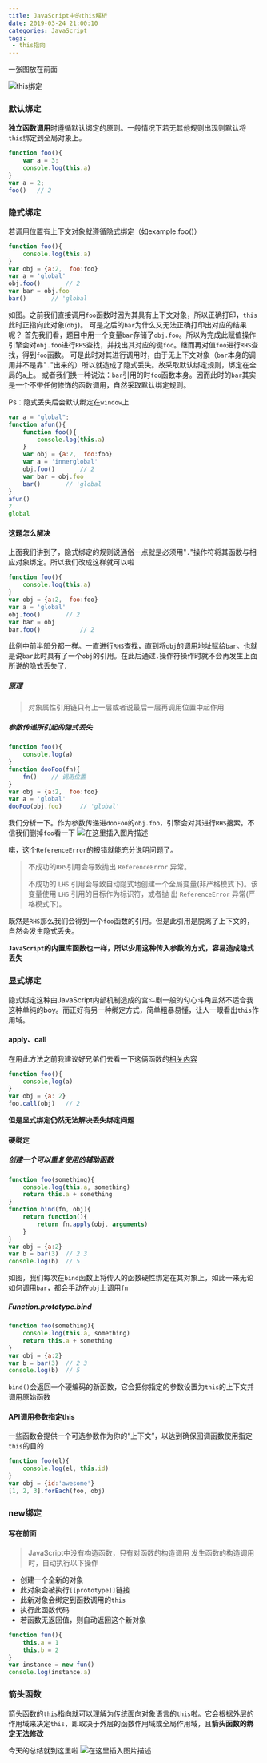 ```yaml
---
title: JavaScript中的this解析
date: 2019-03-24 21:00:10
categories: JavaScript
tags:
 - this指向
---
```


一张图放在前面

![this绑定](https://pic.superbed.cn/item/5c946ad83a213b0417dfd9ca)

<!--more-->

### 默认绑定

**独立函数调用**时遵循默认绑定的原则。一般情况下若无其他规则出现则默认将`this`绑定到全局对象上。
```javascript
function foo(){
	var a = 3;
	console.log(this.a)
}
var a = 2;
foo()	// 2
```
### 隐式绑定
若调用位置有上下文对象就遵循隐式绑定（如example.foo()）
```javascript
function foo(){
	console.log(this.a)
}
var obj = {a:2,  foo:foo}
var a = 'global'
obj.foo()		// 2
var bar = obj.foo
bar()		// 'global
```
如图。之前我们直接调用`foo`函数时因为其具有上下文对象，所以正确打印，`this`此时正指向此对象(`obj`)。
可是之后的`bar`为什么又无法正确打印出对应的结果呢？
首先我们看，题目中用一个变量`bar`存储了`obj.foo`。所以为完成此赋值操作引擎会对`obj.foo`进行`RHS`查找，并找出其对应的键`foo`。继而再对值`foo`进行`RHS`查找，得到`foo`函数。
可是此时对其进行调用时，由于无上下文对象（`bar`本身的调用并不是靠"`.`"出来的）所以就造成了隐式丢失。故采取默认绑定规则，绑定在全局的`a`上。
或者我们换一种说法：`bar`引用的时`foo`函数本身。因而此时的`bar`其实是一个不带任何修饰的函数调用，自然采取默认绑定规则。



Ps：隐式丢失后会默认绑定在`window`上

```javascript
var a = "global";
function afun(){
    function foo(){
        console.log(this.a)
    }
    var obj = {a:2,  foo:foo}
    var a = 'innerglobal'
    obj.foo()		// 2
    var bar = obj.foo
    bar()		// 'global
}
afun()
2
global
```

#### 这题怎么解决
上面我们讲到了，隐式绑定的规则说通俗一点就是必须用"`.`"操作符将其函数与相应对象绑定。所以我们改成这样就可以啦
```javascript
function foo(){
	console.log(this.a)
}
var obj = {a:2,  foo:foo}
var a = 'global'
obj.foo()		// 2
var bar = obj
bar.foo()		    // 2
```
此例中前半部分都一样。一直进行`RHS`查找，直到将`obj`的调用地址赋给`bar`。也就是说`bar`此时具有了一个`obj`的引用。在此后通过`.`操作符操作时就不会再发生上面所说的隐式丢失了.

##### 原理
>对象属性引用链只有上一层或者说最后一层再调用位置中起作用
##### 参数传递所引起的隐式丢失

```javascript
function foo(){
	console,log(a)
}
function dooFoo(fn){
	fn()	// 调用位置
}
var obj = {a:2,  foo:foo}
var a = 'global'
dooFoo(obj.foo)		// 'global'
```
我们分析一下。作为参数传递进`dooFoo`的`obj.foo`，引擎会对其进行`RHS`搜索。不信我们删掉`foo`看一下
![在这里插入图片描述](https://pic.superbed.cn/item/5c9459b83a213b0417df2980)



喏，这个`ReferenceError`的报错就能充分说明问题了。

> 不成功的`RHS`引用会导致抛出 `ReferenceError` 异常。
>
> 不成功的 `LHS` 引用会导致自动隐式地创建一个全局变量(非严格模式下)。该变量使用 `LHS` 引用的目标作为标识符，或者抛 出 `ReferenceError` 异常(严格模式下)。

既然是`RHS`那么我们会得到一个`foo`函数的引用。但是此引用是脱离了上下文的，自然会发生隐式丢失。



**`JavaScript`的内置库函数也一样，所以少用这种传入参数的方式，容易造成隐式丢失**

### 显式绑定
隐式绑定这种由JavaScript内部机制造成的宫斗剧一般的勾心斗角显然不适合我这种单纯的boy。而正好有另一种绑定方式，简单粗暴易懂，让人一眼看出`this`作用域。
#### apply、call
在用此方法之前我建议好兄弟们去看一下这俩函数的[相关内容](https://blog.csdn.net/qq_38722097/article/details/88126276)
```javascript
function foo(){
	console,log(a)
}
var obj = {a: 2}
foo.call(obj)	// 2
```
**但是显式绑定仍然无法解决丢失绑定问题**
#### 硬绑定
##### 创建一个可以重复使用的辅助函数
```javascript
function foo(something){
	console.log(this.a, something)
	return this.a + something
}
function bind(fn, obj){
	return function(){
		return fn.apply(obj, arguments)
	}
}
var obj = {a:2}
var b = bar(3)	// 2 3
console.log(b)	// 5
```
如图，我们每次在`bind`函数上将传入的函数硬性绑定在其对象上，如此一来无论如何调用`bar`，都会手动在`obj`上调用`fn`
##### Function.prototype.bind
```javascript
function foo(something){
	console.log(this.a, something)
	return this.a + something
}
var obj = {a:2}
var b = bar(3)	// 2 3
console.log(b)	// 5
```
`bind()`会返回一个硬编码的新函数，它会把你指定的参数设置为`this`的上下文并调用原始函数

#### API调用参数指定this
一些函数会提供一个可选参数作为你的“上下文”，以达到确保回调函数使用指定`this`的目的
```javascript
function foo(el){
	console.log(el, this.id)
}
var obj = {id:'awesome'}
[1, 2, 3].forEach(foo, obj)
```
### new绑定
#### 写在前面
>JavaScript中没有构造函数，只有对函数的构造调用
>发生函数的构造调用时，自动执行以下操作
- 创建一个全新的对象
- 此对象会被执行`[[prototype]]`链接
- 此新对象会绑定到函数调用的`this`
- 执行此函数代码
- 若函数无返回值，则自动返回这个新对象
```javascript
function fun(){
	this.a = 1
	this.b = 2
}
var instance = new fun()
console.log(instance.a)
```
### 箭头函数
箭头函数的`this`指向就可以理解为传统面向对象语言的`this`啦。它会根据外层的作用域来决定`this`，即取决于外层的函数作用域或全局作用域，且**箭头函数的绑定无法修改**



今天的总结就到这里啦
![在这里插入图片描述](https://0d077ef9e74d8.cdn.sohucs.com/rln2I4a_jpg)